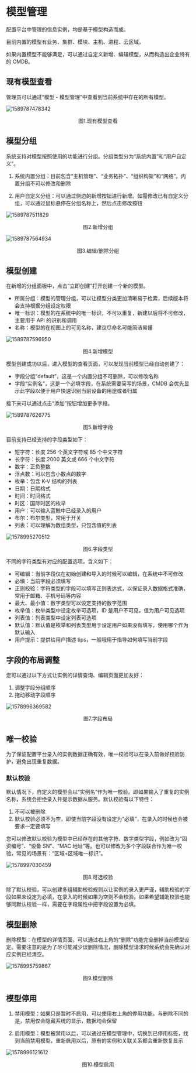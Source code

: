 # 模型管理

配置平台中管理的信息实例，均是基于模型构造而成。

目前内置的模型有业务、集群、模块、主机、进程、云区域。

如果内置模型不能够满足，可以通过自定义新增、编辑模型，从而构造出企业特有的 CMDB。

## 现有模型查看

管理员可以通过“模型 - 模型管理”中查看到当前系统中存在的所有模型。

![1589787478342](../media/1589787478342.png)
<center>图1.现有模型查看</center>

## 模型分组

系统支持对模型按照使用的功能进行分组。分组类型分为“系统内置”和“用户自定义”。

1. 系统内置分组：目前包含“主机管理”、“业务拓扑”、“组织构架”和“网络”。内置分组不可以修改和删除

2. 用户自定义分组：可以通过侧边的新增按钮进行新增。如需修改已有自定义分组，可以通过鼠标悬停在分组名称上，然后点击修改按钮

![1589787511829](../media/1589787511829.png)
<center>图2.新增分组</center>

![1589787564934](../media/1589787564934.png)
<center>图3.编辑/删除分组</center>

## 模型创建

在新增的分组面板中，点击“立即创建”打开创建一个新的模型。

- 所属分组：模型的管理分组，可以让模型分类更加清晰易于检索，后续版本将会支持根据分组设定权限
- 唯一标识：模型的在系统中的唯一标识，不可以重复，新建以后将不可修改，主要用于 API 的识别和调用
- 名称：模型的在视图上的可见名称，建议尽命名可能简洁易懂

![1589787596950](../media/1589787596950.png)
<center>图4.新增模型</center>

模型创建成功以后，进入模型的查看页面，可以发现当前模型已经自动创建了：

- 字段分组“default”，这是一个内置分组不可删除，可以修改名称
- 字段“实例名”，这是一个必填字段，在系统需要简写的场景，CMDB 会优先显示此字段以便于用户快速识别当前设备的用途或者归属

接下来可以通过点击“添加”按钮增加更多字段。

![1589787626775](../media/1589787626775.png)
<center>图5.新增字段</center>

目前支持已经支持的字段类型如下：

- 短字符：长度 256 个英文字符或 85 个中文字符
- 长字符：长度 2000 英文或 666 个中文字符
- 数字：正负整数
- 浮点数：可以包含小数点的数字
- 枚举：包含 K-V 结构的列表
- 日期：日期格式
- 时间：时间格式
- 时区：国际时区的枚举
- 用户：可以输入蓝鲸中已经录入的用户
- 布尔：布尔类型，常用于开关
- 列表：可以理解为数组类型，只包含值的列表

![1578995270512](../media/1578995270512.png)
<center>图6.字段类型</center>

不同的字符类型有对应的配置选项，含义如下：

- 可编辑：当前字段仅在初始创建和导入的时候可以编辑，在系统中不可修改
- 必填：当前字段必须填写
- 正则校验：字符类型的字段可以填写正则表达式，以保证录入数据格式准确，常用于邮箱、手机号码等内容
- 最大、最小值：数字类型可以设定支持的数字范围
- 枚举值：枚举类型中设定枚举可选项，ID 是用户不可见，值为用户可见选项
- 列表值：列表类型中设定列表可选项
- 默认值：默认值是枚举和列表类型用于设定用户如果没有填写，使用哪个作为默认输入
- 用户提示：提供给用户描述 tips，一般哦用于指导如何填写当前字段

## 字段的布局调整

您可以通过以下方式让实例的详情查询、编辑页面更加友好：

1. 调整字段分组顺序
2. 拖动移动字段顺序

![1578996369582](../media/1578996369582.png)
<center>图7.字段布局</center>

## 唯一校验

为了保证配置平台录入的实例数据正确有效，唯一校验可以在录入前做好校验防护，避免出现重复数据。

### 默认校验

默认情况下，自定义的模型会以“实例名”作为唯一校验。即如果输入了重复的实例名称，系统会拒绝录入并提示数据从服务。默认校验有以下特性：

1. 不可以被删除
2. 默认校验必须不为空，即使当前字段没有设定为“必填”，在录入的时候也会被要求一定要填写

您可以修改默认校验为模型中已经存在的其他字符、数字类型字段，例如改为“固资编号”、“设备 SN”、“MAC 地址”等。也可以修改为多个字段联合作为唯一校验，常见的场景有：“区域+区域唯一标识”。

![1578997030459](../media/1578997030459.png)
<center>图8.可选校验</center>

除了默认校验，可以创建多组辅助校验规则以让实例的录入更严谨，辅助校验的字段如果未设定为必填，在录入的时候如果为空则不会校验。如果希望辅助校验也能够同默认校验一样，需要在字段属性中把字段设置为必填。

## 模型删除

删除模型：在模型的详情页面，可以通过右上角的“删除”功能完全删掉当前模型设定。需要注意的是为了尽可能减少误删除情况，删除模型请求时候系统会先确认对应实例已经清空。

![1578995759867](../media/1578995759867.png)
<center>图9.模型删除</center>

## 模型停用

1. 禁用模型：如果只是暂时不启用，可以使用右上角的停用功能，与删除不同的是，禁用仅会隐藏系统的显示，数据均会保留

2. 启用模型：模型被禁用以后，可以通过在模型管理中，切换到已停用标签，找到当前禁用模型，重新启用以后，原有的实例和关联关系都会重新恢复显示

![1578996121612](../media/1578996121612.png)
<center>图10.模型启用</center>
